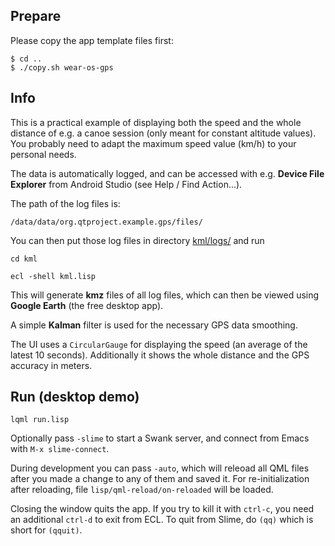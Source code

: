 
Prepare
-------

Please copy the app template files first:
```
$ cd ..
$ ./copy.sh wear-os-gps
```


Info
----

This is a practical example of displaying both the speed and the whole distance
of e.g. a canoe session (only meant for constant altitude values). You probably
need to adapt the maximum speed value (km/h) to your personal needs.

The data is automatically logged, and can be accessed with e.g.
**Device File Explorer** from Android Studio (see Help / Find Action...).

The path of the log files is:
```
/data/data/org.qtproject.example.gps/files/
```

You can then put those log files in directory [kml/logs/](kml/logs/) and run
```
cd kml

ecl -shell kml.lisp
```
This will generate **kmz** files of all log files, which can then be viewed
using **Google Earth** (the free desktop app).

A simple **Kalman** filter is used for the necessary GPS data smoothing.

The UI uses a `CircularGauge` for displaying the speed (an average of the
latest 10 seconds). Additionally it shows the whole distance and the GPS
accuracy in meters.



Run (desktop demo)
------------------
```
lqml run.lisp
```
Optionally pass `-slime` to start a Swank server, and connect from Emacs with
`M-x slime-connect`.

During development you can pass `-auto`, which will releoad all QML files after
you made a change to any of them and saved it. For re-initialization after
reloading, file `lisp/qml-reload/on-reloaded` will be loaded.

Closing the window quits the app. If you try to kill it with `ctrl-c`, you need
an additional `ctrl-d` to exit from ECL. To quit from Slime, do `(qq)` which is
short for `(qquit)`.

